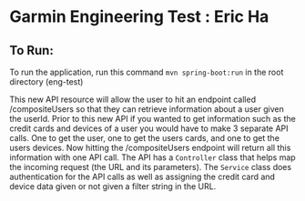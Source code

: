 # Garmin Engineering Test : Eric Ha

## To Run:
To run the application, run this command `mvn spring-boot:run` in the root directory (eng-test)

This new API resource will allow the user to hit an endpoint called /compositeUsers so that they can retrieve information about a user given the userId. Prior to this new API if you wanted to get information such as the credit cards and devices of a user you would have to make 3 separate API calls. One to get the user, one to get the users cards, and one to get the users devices.
Now hitting the /compositeUsers endpoint will return all this information with one API call. The API has a `Controller` class that helps map the incoming request (the URL and its parameters). The `Service` class does authentication for the API calls as well as assigning the credit card and device data given or not given a filter string in the URL.
